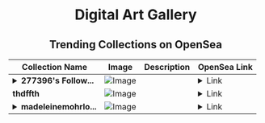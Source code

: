 <div align="center">

# Digital Art Gallery

## Trending Collections on OpenSea

| Collection Name                       | Image                                                                                     | Description                       | OpenSea Link                                                                                          |
|---------------------------------------|-------------------------------------------------------------------------------------------|-----------------------------------|--------------------------------------------------------------------------------------------------------|
| **<details><summary>277396's Follow...</summary>277396's Follower</details>** | ![Image](https://i.seadn.io/s/raw/files/19f9f090920392cc3650cbdf4361755b.png?w=500&auto=format?w=200&auto=format) |  | <details><summary>Link</summary>[277396's Follower](https://opensea.io/collection/277396-s-follower)</details> |
| **thdffth** | ![Image](https://i.seadn.io/s/raw/files/37427cf2137a40bdbdc8437c327c0304.jpg?w=500&auto=format?w=200&auto=format) |  | <details><summary>Link</summary>[thdffth](https://opensea.io/collection/thdffth)</details> |
| **<details><summary>madeleinemohrlo...</summary>madeleinemohrlock33</details>** | ![Image](https://i.seadn.io/s/raw/files/28658ac6fee7bee3f8cb7ec7e4983b6d.jpg?w=500&auto=format?w=200&auto=format) |  | <details><summary>Link</summary>[madeleinemohrlock33](https://opensea.io/collection/madeleinemohrlock33)</details> |

</div>